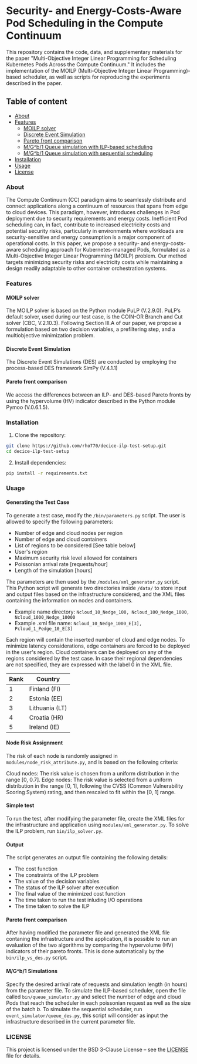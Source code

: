 # Security- and Energy-Costs-Aware Pod Scheduling in the Compute Continuum

This repository contains the code, data, and supplementary materials for the paper "Multi-Objective Integer Linear Programming for Scheduling Kubernetes Pods Across the Compute Continuum." It includes the implementation of the MOILP (Multi-Objective Integer Linear
Programming)-based scheduler, as well as scripts for reproducing the experiments described in the paper.

## Table of content
- [About](#about)
- [Features](#features)
  - [MOILP solver](#MOILP-solver)
  - [Discrete Event Simulation](#Discrete-Event-Simulation)
  - [Pareto front comparison](#Pareto-front-comparison)
  - [M/G^b/1 Queue simulation with ILP-based scheduling](#mg^b1-queue-simulation-with-ilp-based-scheduling)
  - [M/G^b/1 Queue simulation with sequential scheduling](#mg^b1-queue-simulation-with-sequential-scheduling)
- [Installation](#installation)
- [Usage](#usage)
- [License](#license)

### About ###
The Compute Continuum (CC) paradigm aims to seamlessly distribute and connect applications along a continuum of resources that spans from edge to cloud devices. This paradigm, however, introduces challenges in Pod deployment due to security requirements and energy costs. Inefficient Pod scheduling can, in fact, contribute to increased electricity costs and potential security risks, particularly in environments where workloads are security-sensitive and energy consumption is a major component of operational costs. In this paper, we propose a security- and energy-costs-aware scheduling approach for Kubernetes-managed Pods, formulated as a Multi-Objective Integer Linear
Programming (MOILP) problem. Our method targets minimizing security risks and electricity costs while maintaining a design readily adaptable to other container orchestration systems.

### Features

#### MOILP solver ####

The MOILP solver is based on the Python module PuLP (V.2.9.0). PuLP’s default solver, used during our test case, is the COIN-OR Branch and
Cut solver (CBC, V.2.10.3).
Following Section III.A of our paper, we propose a formulation based on two decision variables, a prefiltering step, and a multiobjective minimization problem.

#### Discrete Event Simulation ####

The Discrete Event Simulations (DES) are conducted by employing the process-based DES framework SimPy (V.4.1.1)

#### Pareto front comparison ####

We access the differences between an ILP- and DES-based Pareto fronts by using the hypervolume (HV) indicator described in the Python module Pymoo (V.0.6.1.5).
### Installation ###

1. Clone the repository:
```bash
git clone https://github.com/rho770/decice-ilp-test-setup.git
cd decice-ilp-test-setup
```
2. Install dependencies:
```bash
pip install -r requirements.txt
```
### Usage ###

#### Generating the Test Case ####
To generate a test case, modify the ```/bin/parameters.py``` script. The user is allowed to specify the following parameters:

- Number of edge and cloud nodes per region
- Number of edge and cloud containers 
- List of regions to be considered [See table below]
- User's region
- Maximum security risk level allowed for containers
- Poissonian arrival rate [requests/hour]
- Length of the simulation [hours]

The parameters are then used by the ```/modules/xml_generator.py``` script. This Python script will generate two directories inside ```/data/``` to store input and output files based on the infrastructure considered, and the XML files containing the information on nodes and containers. 

- Example name directory: ```Ncloud_10_Nedge_100, Ncloud_100_Nedge_1000, Ncloud_1000_Nedge_10000```
- Example .xml file name: ```Ncloud_10_Nedge_1000_E[3], Pcloud_1_Pedge_10_E[3]```

Each region will contain the inserted number of cloud and edge nodes. To minimize latency considerations, edge containers are forced to be deployed in the user's region. Cloud containers can be deployed on any of the regions considered by the test case. In case their regional dependencies are not specified, they are expressed with the label 0 in the XML file. 

| Rank | Country    |
|------|------------|
| 1    | Finland (FI) |
| 2    | Estonia (EE) |
| 3    | Lithuania (LT) |
| 4    | Croatia (HR) |
| 5    | Ireland (IE) |

#### Node Risk Assignment ####
The risk of each node is randomly assigned in ```modules/node_risk_attribute.py```, and is based on the following criteria:

Cloud nodes: The risk value is chosen from a uniform distribution in the range [0, 0.7].
Edge nodes: The risk value is selected from a uniform distribution in the range [0, 1], following the CVSS (Common Vulnerability Scoring System) rating, and then rescaled to fit within the [0, 1] range.

#### Simple test ####
To run the test, after modifying the parameter file, create the XML files for the infrastructure and application using ```modules/xml_generator.py```. To solve the ILP problem, run ```bin/ilp_solver.py```.

#### Output ####
The script generates an output file containing the following details:

- The cost function
- The constraints of the ILP problem
- The value of the decision variables
- The status of the ILP solver after execution
- The final value of the minimized cost function
- The time taken to run the test inluding I/O operations
- The time taken to solve the ILP

#### Pareto front comparison ####
After having modified the parameter file and generated the XML file contaning the infrastructure and the application, it is possible to run an evaluation of the two algorithms by comparing the hypervolume (HV) indicators of their pareto fronts. This is done automatically by the ```bin/ilp_vs_des.py``` script. 

#### M/G^b/1 Simulations ####
Specify the desired arrival rate of requests and simulation length (in hours) from the parameter file. 
To simulate the ILP-based scheduler, open the file called ```bin/queue_simulator.py``` and select the number of edge and cloud Pods that reach the scheduler in each poissonian request as well as the size of the batch $b$. 
To simulate the sequential scheduler, run ```event_simulator/queue_des.py```, this script will consider as input the infrastructure described in the current parameter file.

### LICENSE ###
This project is licensed under the BSD 3-Clause License – see the [LICENSE](LICENSE) file for details.


